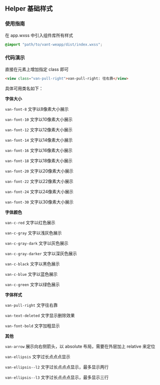 ## Helper 基础样式

### 使用指南
在 app.wxss 中引入组件库所有样式
```css
@import "path/to/vant-weapp/dist/index.wxss";
```

### 代码演示
直接在元素上增加指定 class 即可
```html
<view class="van-pull-right">van-pull-right: 往右靠</view>
```

具体可用类名如下：

**字体大小**

`van-font-8` 文字以8像素大小展示

`van-font-10` 文字以10像素大小展示

`van-font-12` 文字以12像素大小展示

`van-font-14` 文字以14像素大小展示

`van-font-16` 文字以16像素大小展示

`van-font-18` 文字以18像素大小展示

`van-font-20` 文字以20像素大小展示

`van-font-22` 文字以22像素大小展示

`van-font-24` 文字以24像素大小展示

`van-font-30` 文字以30像素大小展示

**字体颜色**

`van-c-red` 文字以红色展示

`van-c-gray` 文字以浅灰色展示

`van-c-gray-dark` 文字以灰色展示

`van-c-gray-darker` 文字以深灰色展示

`van-c-black` 文字以黑色展示

`van-c-blue` 文字以蓝色展示

`van-c-green` 文字以绿色展示

**字体样式**

`van-pull-right` 文字往右靠

`van-text-deleted` 文字显示删除效果

`van-font-bold` 文字加粗显示

**其他**

`van-arrow` 展示向右侧箭头，以 absolute 布局，需要在外层加上 relative 来定位

`van-ellipsis` 文字过长点点点显示

`van-ellipsis--l2` 文字过长点点点显示，最多显示两行

`van-ellipsis--l3` 文字过长点点点显示，最多显示三行
